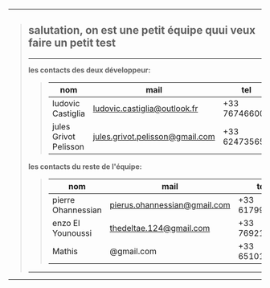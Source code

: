 




***
>  **salutation, on est une petit équipe quui veux faire un petit test**
>  ---
>
>  ***
>  **les contacts des deux développeur:**
>  >|nom|mail|tel|
>  >|-|-|-|
>  >|ludovic Castiglia|ludovic.castiglia@outlook.fr|+33 767466001|
>  >|jules Grivot Pelisson|jules.grivot.pelisson@gmail.com|+33 624735656|
>
>  **les contacts du reste de l'équipe:**
>  >|nom|mail|tel|
>  >|-|-|-|
>  >|pierre Ohannessian|pierus.ohannessian@gmail.com|+33 617990619|
>  >|enzo El Younoussi|thedeltae.124@gmail.com|+33 769218988|
>  >|Mathis|@gmail.com|+33 651012797|
>  ***
***
